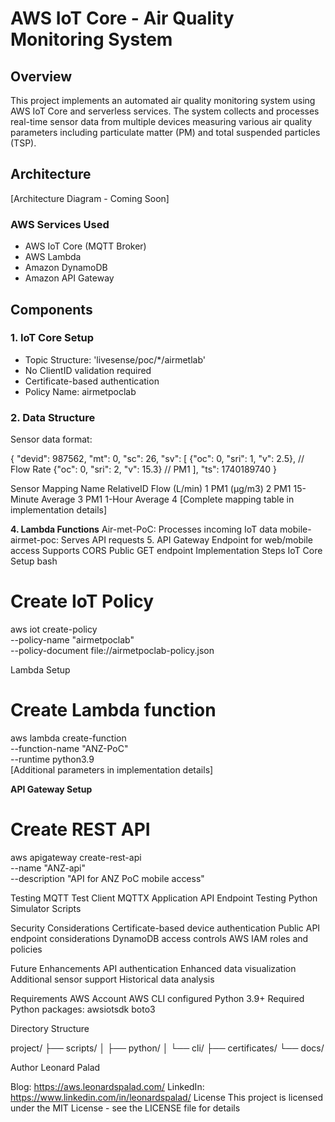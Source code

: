 # AWS IoT Core - Air Quality Monitoring System

## Overview
This project implements an automated air quality monitoring system using AWS IoT Core and serverless services. The system collects and processes real-time sensor data from multiple devices measuring various air quality parameters including particulate matter (PM) and total suspended particles (TSP).

## Architecture
[Architecture Diagram - Coming Soon]

### AWS Services Used
- AWS IoT Core (MQTT Broker)
- AWS Lambda
- Amazon DynamoDB
- Amazon API Gateway

## Components

### 1. IoT Core Setup
- Topic Structure: 'livesense/poc/*/airmetlab'
- No ClientID validation required
- Certificate-based authentication
- Policy Name: airmetpoclab

### 2. Data Structure
Sensor data format:

{
    "devid": 987562,
    "mt": 0,
    "sc": 26,
    "sv": [
        {"oc": 0, "sri": 1, "v": 2.5},    // Flow Rate
        {"oc": 0, "sri": 2, "v": 15.3}    // PM1
    ],
    "ts": 1740189740
}


Sensor Mapping
Name	RelativeID
Flow (L/min)	1
PM1 (µg/m3)	2
PM1 15-Minute Average	3
PM1 1-Hour Average	4
[Complete mapping table in implementation details]

**4. Lambda Functions**
Air-met-PoC: Processes incoming IoT data
mobile-airmet-poc: Serves API requests
5. API Gateway
Endpoint for web/mobile access
Supports CORS
Public GET endpoint
Implementation Steps
IoT Core Setup
bash

# Create IoT Policy
aws iot create-policy \
--policy-name "airmetpoclab" \
--policy-document file://airmetpoclab-policy.json


Lambda Setup

# Create Lambda function
aws lambda create-function \
--function-name "ANZ-PoC" \
--runtime python3.9 \
    [Additional parameters in implementation details]


**API Gateway Setup**

# Create REST API

aws apigateway create-rest-api \
--name "ANZ-api" \
--description "API for ANZ PoC mobile access"

Testing
MQTT Test Client
MQTTX Application
API Endpoint Testing
Python Simulator Scripts

Security Considerations
Certificate-based device authentication
Public API endpoint considerations
DynamoDB access controls
AWS IAM roles and policies

Future Enhancements
API authentication
Enhanced data visualization
Additional sensor support
Historical data analysis

Requirements
AWS Account
AWS CLI configured
Python 3.9+
Required Python packages:
awsiotsdk
boto3



Directory Structure

project/
├── scripts/
│   ├── python/
│   └── cli/
├── certificates/
└── docs/

Author
Leonard Palad

Blog: https://aws.leonardspalad.com/
LinkedIn: https://www.linkedin.com/in/leonardspalad/
License
This project is licensed under the MIT License - see the LICENSE file for details
